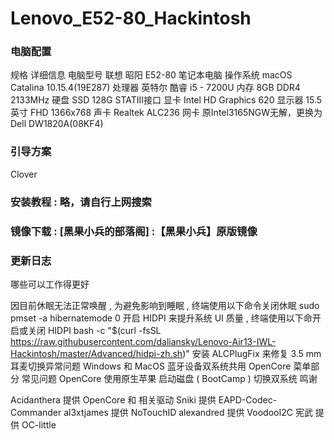 # Lenovo_E52-80_Hackintosh


### 电脑配置

规格	详细信息
电脑型号	联想 昭阳 E52-80 笔记本电脑
操作系统	macOS Catalina 10.15.4(19E287)
处理器	英特尔 酷睿 i5 - 7200U
内存	8GB DDR4 2133MHz
硬盘	SSD 128G STATIII接口
显卡	Intel HD Graphics 620
显示器	15.5 英寸 FHD 1366x768
声卡	Realtek ALC236
网卡 原Intel3165NGW无解，更换为 Dell DW1820A(08KF4)



### 引导方案
Clover


### 安装教程 : 略，请自行上网搜索

### 镜像下载 : [黑果小兵的部落阁] :【黑果小兵】原版镜像



### 更新日志

哪些可以工作得更好

因目前休眠无法正常唤醒 , 为避免影响到睡眠 , 终端使用以下命令关闭休眠
sudo pmset -a hibernatemode 0
开启 HIDPI 来提升系统 UI 质量 , 终端使用以下命开启或关闭 HIDPI
bash -c "$(curl -fsSL https://raw.githubusercontent.com/daliansky/Lenovo-Air13-IWL-Hackintosh/master/Advanced/hidpi-zh.sh)"
安装 ALCPlugFix 来修复 3.5 mm 耳麦切换异常问题
Windows 和 MacOS 蓝牙设备双系统共用
OpenCore 菜单部分 常见问题
OpenCore 使用原生苹果 启动磁盘 ( BootCamp ) 切换双系统
鸣谢

Acidanthera 提供 OpenCore 和 相关驱动
Sniki 提供 EAPD-Codec-Commander
al3xtjames 提供 NoTouchID
alexandred 提供 VoodooI2C
宪武 提供 OC-little
